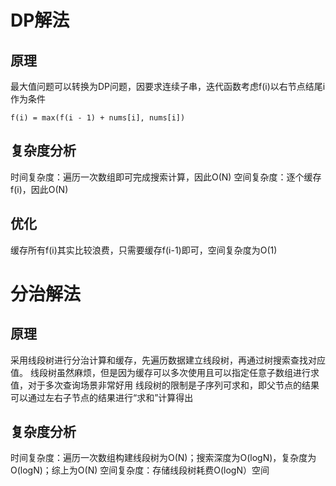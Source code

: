 # DP解法
## 原理
最大值问题可以转换为DP问题，因要求连续子串，迭代函数考虑f(i)以右节点结尾i作为条件
```
f(i) = max(f(i - 1) + nums[i], nums[i])
```
## 复杂度分析
时间复杂度：遍历一次数组即可完成搜索计算，因此O(N)
空间复杂度：逐个缓存f(i)，因此O(N)

## 优化
缓存所有f(i)其实比较浪费，只需要缓存f(i-1)即可，空间复杂度为O(1)

# 分治解法
## 原理
采用线段树进行分治计算和缓存，先遍历数据建立线段树，再通过树搜索查找对应值。
线段树虽然麻烦，但是因为缓存可以多次使用且可以指定任意子数组进行求值，对于多次查询场景非常好用
线段树的限制是子序列可求和，即父节点的结果可以通过左右子节点的结果进行“求和”计算得出

## 复杂度分析
时间复杂度：遍历一次数组构建线段树为O(N)；搜索深度为O(logN)，复杂度为O(logN)；综上为O(N)
空间复杂度：存储线段树耗费O(logN）空间
